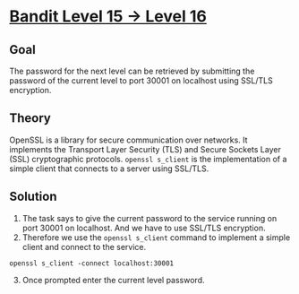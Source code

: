 # [Bandit Level 15 → Level 16](https://overthewire.org/wargames/bandit/bandit16.html)

## Goal
The password for the next level can be retrieved by submitting the password of the current level to port 30001 on localhost using SSL/TLS encryption.

## Theory
OpenSSL is a library for secure communication over networks. It implements the Transport Layer Security (TLS) and Secure Sockets Layer (SSL) cryptographic protocols.
`openssl s_client` is the implementation of a simple client that connects to a server using SSL/TLS.

## Solution
1. The task says to give the current password to the service running on port 30001 on localhost. And we have to use SSL/TLS encryption.
2. Therefore we use the `openssl s_client` command to implement a simple client and connect to the service.
```
openssl s_client -connect localhost:30001
```
3. Once prompted enter the current level password.

